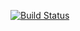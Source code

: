 [![Build Status](https://segura.visualstudio.com/ascii5G/_apis/build/status/cnsegura.asciitestprototype?branchName=main)](https://segura.visualstudio.com/ascii5G/_build/latest?definitionId=1&branchName=main)
